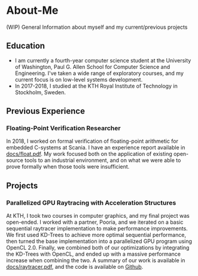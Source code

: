# About-Me
(WIP)
General Information about myself and my current/previous projects

## Education
* I am currently a fourth-year computer science student at the University of Washington, Paul G. Allen School for Computer Science and Engineering. I've taken a wide range of exploratory courses, and my current focus is on low-level systems development.
* In 2017-2018, I studied at the KTH Royal Institute of Technology in Stockholm, Sweden.

## Previous Experience
### Floating-Point Verification Researcher
In 2018, I worked on formal verification of floating-point arithmetic for embedded C-systems at Scania. I have an experience report available in [docs/float.pdf](docs/float.pdf). My work focused both on the application of existing open-source tools to an industrial environment, and on what we were able to prove formally when those tools were insufficient.

## Projects
### Parallelized GPU Raytracing with Acceleration Structures
At KTH, I took two courses in computer graphics, and my final project was open-ended. I worked with a partner, Pooria, and we iterated on a basic sequential raytracer implementation to make performance improvements. We first used KD-Trees to achieve more optimal sequential performance, then turned the base implementation into a parallelized GPU program using OpenCL 2.0. Finally, we combined both of our optimizations by integrating the KD-Trees with OpenCL, and ended up with a massive performance increase when combining the two. A summary of our work is available in [docs/raytracer.pdf](docs/raytracer.pdf), and the code is available on [Github](https://github.com/Forrest-T/DH2323-raytracer).
